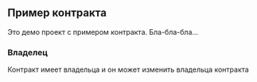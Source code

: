 ## Пример контракта

Это демо проект с примером контракта. Бла-бла-бла...

### Владелец

Контракт имеет владельца и он может изменить владельца контракта

 

